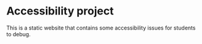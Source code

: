 Accessibility project
=====================

This is a static website that contains some accessibility issues for students to debug.
